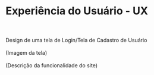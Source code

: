 # Experiência do Usuário - UX
<br></br>
Design de uma tela de Login/Tela de Cadastro de Usuário
<br></br>
(Imagem da tela)
<br></br>
(Descrição da funcionalidade do site)
